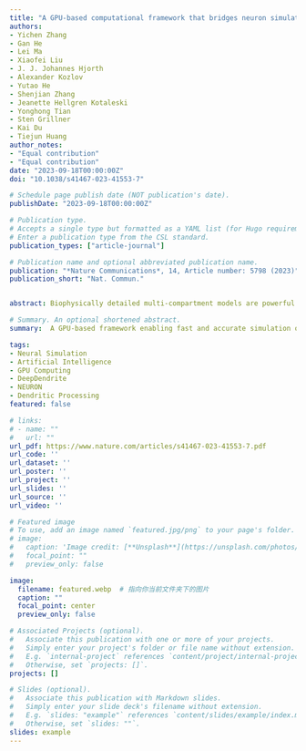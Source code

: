 ```yaml
---
title: "A GPU-based computational framework that bridges neuron simulation and artificial intelligence"
authors:
- Yichen Zhang
- Gan He
- Lei Ma
- Xiaofei Liu
- J. J. Johannes Hjorth
- Alexander Kozlov
- Yutao He
- Shenjian Zhang
- Jeanette Hellgren Kotaleski
- Yonghong Tian
- Sten Grillner
- Kai Du
- Tiejun Huang
author_notes:
- "Equal contribution"
- "Equal contribution"
date: "2023-09-18T00:00:00Z"
doi: "10.1038/s41467-023-41553-7"

# Schedule page publish date (NOT publication's date).
publishDate: "2023-09-18T00:00:00Z"

# Publication type.
# Accepts a single type but formatted as a YAML list (for Hugo requirements).
# Enter a publication type from the CSL standard.
publication_types: ["article-journal"]

# Publication name and optional abbreviated publication name.
publication: "*Nature Communications*, 14, Article number: 5798 (2023)"
publication_short: "Nat. Commun."


abstract: Biophysically detailed multi-compartment models are powerful tools to explore computational principles of the brain and also serve as a theoretical framework to generate algorithms for artificial intelligence (AI) systems. However, the expensive computational cost severely limits the applications in both the neuroscience and AI fields. The major bottleneck during simulating detailed compartment models is the ability of a simulator to solve large systems of linear equations. Here, we present a novel Dendritic Hierarchical Scheduling (DHS) method to markedly accelerate such a process. We theoretically prove that the DHS implementation is computationally optimal and accurate. This GPU-based method performs with 2-3 orders of magnitude higher speed than that of the classic serial Hines method in the conventional CPU platform. We build a DeepDendrite framework, which integrates the DHS method and the GPU computing engine of the NEURON simulator and demonstrate applications of DeepDendrite in neuroscience tasks. We investigate how spatial patterns of spine inputs affect neuronal excitability in a detailed human pyramidal neuron model with 25,000 spines. Furthermore, we provide a brief discussion on the potential of DeepDendrite for AI, specifically highlighting its ability to enable the efficient training of biophysically detailed models in typical image classification tasks.

# Summary. An optional shortened abstract.
summary:  A GPU-based framework enabling fast and accurate simulation of biophysical neuron models, with potential for both neuroscience and AI.

tags:
- Neural Simulation
- Artificial Intelligence
- GPU Computing
- DeepDendrite
- NEURON
- Dendritic Processing
featured: false

# links:
# - name: ""
#   url: ""
url_pdf: https://www.nature.com/articles/s41467-023-41553-7.pdf
url_code: ''
url_dataset: ''
url_poster: ''
url_project: ''
url_slides: ''
url_source: ''
url_video: ''

# Featured image
# To use, add an image named `featured.jpg/png` to your page's folder. 
# image:
#   caption: 'Image credit: [**Unsplash**](https://unsplash.com/photos/jdD8gXaTZsc)'
#   focal_point: ""
#   preview_only: false

image:
  filename: featured.webp  # 指向你当前文件夹下的图片
  caption: ""
  focal_point: center
  preview_only: false

# Associated Projects (optional).
#   Associate this publication with one or more of your projects.
#   Simply enter your project's folder or file name without extension.
#   E.g. `internal-project` references `content/project/internal-project/index.md`.
#   Otherwise, set `projects: []`.
projects: []

# Slides (optional).
#   Associate this publication with Markdown slides.
#   Simply enter your slide deck's filename without extension.
#   E.g. `slides: "example"` references `content/slides/example/index.md`.
#   Otherwise, set `slides: ""`.
slides: example
---
```

<!-- 
{{% callout note %}}
Click the *Cite* button above to demo the feature to enable visitors to import publication metadata into their reference management software.
{{% /callout %}} -->
<!-- 
{{% callout note %}}
Create your slides in Markdown - click the *Slides* button to check out the example.
{{% /callout %}} -->

<!-- Add the publication's **full text** or **supplementary notes** here. You can use rich formatting such as including [code, math, and images](https://docs.hugoblox.com/content/writing-markdown-latex/). -->
